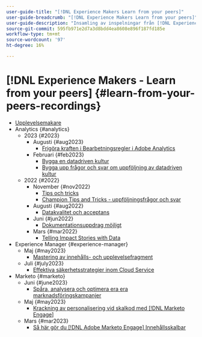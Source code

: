 ```yaml
---
user-guide-title: "[!DNL Experience Makers Learn from your peers]"
user-guide-breadcrumb: "[!DNL Experience Makers Learn from your peers]"
user-guide-description: "Insamling av inspelningar från [!DNL Experience Makers Learn from your peers]"
source-git-commit: 595fb971e2d7a3d8bdd4ea8608e896f187fd185e
workflow-type: tm+mt
source-wordcount: '97'
ht-degree: 16%

---
```



# [!DNL Experience Makers - Learn from your peers] {#learn-from-your-peers-recordings}

+ [Upplevelsemakare](overview.md)
+ Analytics {#analytics}
   + 2023 {#2023}
      + Augusti {#aug2023}
         + [Frigöra kraften i Bearbetningsregler i Adobe Analytics](analytics/aug2023/processing-rules.md)
      + Februari {#feb2023}
         + [Bygga en datadriven kultur](analytics/feb2023/data-driven-culture.md)
         + [Bygga upp frågor och svar om uppföljning av datadriven kultur](analytics/feb2023/data-driven-culture-q-and-a.md)
   + 2022 {#2022}
      + November {#nov2022}
         + [Tips och tricks](analytics/nov2022/tips-and-tricks.md)
         + [Champion Tips and Tricks - uppföljningsfrågor och svar](analytics/nov2022/tips-and-tricks-q-and-a.md)
      + Augusti {#aug2022}
         + [Datakvalitet och acceptans](analytics/aug2022/data-quality.md)
      + Juni {#jun2022}
         + [Dokumentationsuppdrag möjligt](analytics/june2022/mission-possible.md)
      + Mars {#mar2022}
         + [Telling Impact Stories with Data](analytics/mar2022/stories-with-data.md)
+ Experience Manager {#experience-manager}
   + Maj {#may2023}
      + [Mastering av innehålls- och upplevelsefragment](experience-manager/may2023/mastering-content-and-experience-fragments.md)
   + Juli {#july2023}
      + [Effektiva säkerhetsstrategier inom Cloud Service](experience-manager/july2023/effective-security-strategies-in-cloud-service.md)
+ Marketo {#marketo}
   + Juni {#june2023}
      + [Spåra, analysera och optimera era era marknadsföringskampanjer](marketo/june2023/marketing-campaigns.md)
   + Maj {#may2023}
      + [Krackning av personalisering vid skalkod med [!DNL Marketo Engage]](marketo/may2023/personalization-at-scale.md)
   + Mars {#mar2023}
      + [Så här gör du [!DNL Adobe Marketo Engage] Innehållsskalbar](marketo/mar2023/templates-tokens-teamwork.md)
